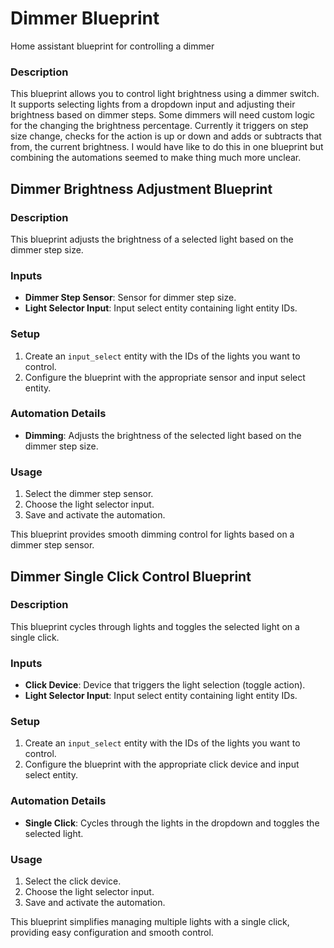 # Dimmer Blueprint
Home assistant blueprint for controlling a dimmer

### Description

This blueprint allows you to control light brightness using a dimmer switch. It supports selecting lights from a dropdown input and adjusting their brightness based on dimmer steps.
Some dimmers will need custom logic for the changing the brightness percentage. Currently it triggers on step size change, checks for the action is up or down and adds or subtracts that from, the current brightness.
I would have like to do this in one blueprint but combining the automations seemed to make thing much more unclear.

## Dimmer Brightness Adjustment Blueprint

### Description
This blueprint adjusts the brightness of a selected light based on the dimmer step size.

### Inputs
- **Dimmer Step Sensor**: Sensor for dimmer step size.
- **Light Selector Input**: Input select entity containing light entity IDs.

### Setup
1. Create an `input_select` entity with the IDs of the lights you want to control.
2. Configure the blueprint with the appropriate sensor and input select entity.

### Automation Details
- **Dimming**: Adjusts the brightness of the selected light based on the dimmer step size.

### Usage
1. Select the dimmer step sensor.
2. Choose the light selector input.
3. Save and activate the automation.

This blueprint provides smooth dimming control for lights based on a dimmer step sensor.


## Dimmer Single Click Control Blueprint

### Description
This blueprint cycles through lights and toggles the selected light on a single click.

### Inputs
- **Click Device**: Device that triggers the light selection (toggle action).
- **Light Selector Input**: Input select entity containing light entity IDs.

### Setup
1. Create an `input_select` entity with the IDs of the lights you want to control.
2. Configure the blueprint with the appropriate click device and input select entity.

### Automation Details
- **Single Click**: Cycles through the lights in the dropdown and toggles the selected light.

### Usage
1. Select the click device.
2. Choose the light selector input.
3. Save and activate the automation.

This blueprint simplifies managing multiple lights with a single click, providing easy configuration and smooth control.